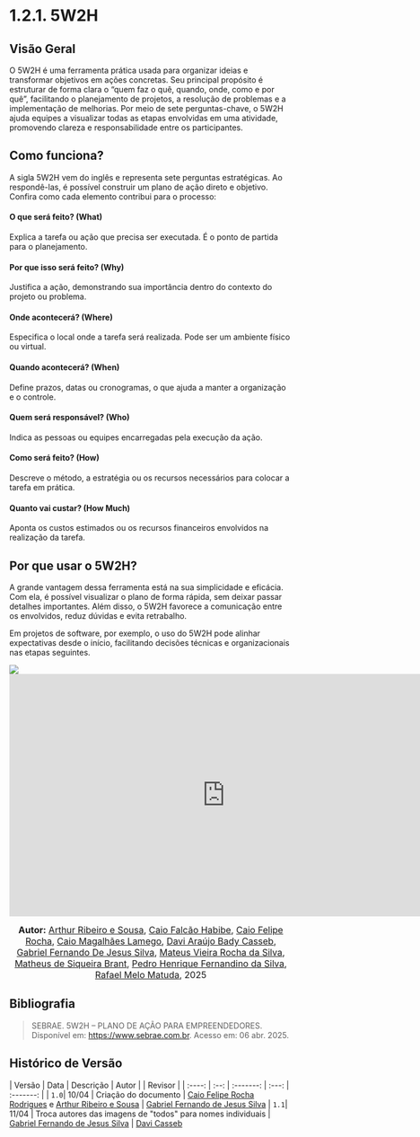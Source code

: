 # 1.2.1. 5W2H

## Visão Geral
O 5W2H é uma ferramenta prática usada para organizar ideias e transformar objetivos em ações concretas. Seu principal propósito é estruturar de forma clara o “quem faz o quê, quando, onde, como e por quê”, facilitando o planejamento de projetos, a resolução de problemas e a implementação de melhorias. Por meio de sete perguntas-chave, o 5W2H ajuda equipes a visualizar todas as etapas envolvidas em uma atividade, promovendo clareza e responsabilidade entre os participantes.

## Como funciona?
A sigla 5W2H vem do inglês e representa sete perguntas estratégicas. Ao respondê-las, é possível construir um plano de ação direto e objetivo. Confira como cada elemento contribui para o processo:

#### O que será feito? (What)
Explica a tarefa ou ação que precisa ser executada. É o ponto de partida para o planejamento.

#### Por que isso será feito? (Why)
Justifica a ação, demonstrando sua importância dentro do contexto do projeto ou problema.

#### Onde acontecerá? (Where)
Especifica o local onde a tarefa será realizada. Pode ser um ambiente físico ou virtual.

#### Quando acontecerá? (When)
Define prazos, datas ou cronogramas, o que ajuda a manter a organização e o controle.

#### Quem será responsável? (Who)
Indica as pessoas ou equipes encarregadas pela execução da ação.

#### Como será feito? (How)
Descreve o método, a estratégia ou os recursos necessários para colocar a tarefa em prática.

#### Quanto vai custar? (How Much)
Aponta os custos estimados ou os recursos financeiros envolvidos na realização da tarefa.

## Por que usar o 5W2H?
A grande vantagem dessa ferramenta está na sua simplicidade e eficácia. Com ela, é possível visualizar o plano de forma rápida, sem deixar passar detalhes importantes. Além disso, o 5W2H favorece a comunicação entre os envolvidos, reduz dúvidas e evita retrabalho.

Em projetos de software, por exemplo, o uso do 5W2H pode alinhar expectativas desde o início, facilitando decisões técnicas e organizacionais nas etapas seguintes.

<img src="./assets/5w2h.png"/>

<iframe width="768" height="432" src="https://miro.com/app/embed/uXjVIG9iqTs=/?pres=1&frameId=3458764623860573058&embedId=190971097036" frameborder="0" scrolling="no" allow="fullscreen; clipboard-read; clipboard-write" allowfullscreen></iframe>

<font size="3"><p style="text-align: center"><b>Autor:</b>  [Arthur Ribeiro e Sousa][artrsousa1], [Caio Falcão Habibe][CaioHabibe], [Caio Felipe Rocha][caio-felipee], [Caio Magalhães Lamego][caiolamego], [Davi Araújo Bady Casseb][dcasseb], [Gabriel Fernando De Jesus Silva][MMcLovin], [Mateus Vieira Rocha da Silva][mateusvrs], [Matheus de Siqueira Brant][MatheussBrant], [Pedro Henrique Fernandino da Silva][PedroHenrique061], [Rafael Melo Matuda][rmatuda], 2025</p></font>

## Bibliografia

> SEBRAE. 5W2H – PLANO DE AÇÃO PARA EMPREENDEDORES. Disponível em: https://www.sebrae.com.br. Acesso em: 06 abr. 2025.

## Histórico de Versão
 
 | Versão | Data | Descrição | Autor | | Revisor |
 | :----: | :--: | :-------: | :---: | :-------: |
 | `1.0`| 10/04 | Criação do documento | [Caio Felipe Rocha Rodrigues](https://github.com/caio-felipee) e [Arthur Ribeiro e Sousa](https://github.com/artrsousa1) |  [Gabriel Fernando de Jesus Silva][MMcLovin]
 | `1.1`| 11/04 | Troca autores das imagens de "todos" para nomes individuais | [Gabriel Fernando de Jesus Silva][MMcLovin] | [Davi Casseb](https://github.com/dcasseb)

[artrsousa1]: https://github.com/artrsousa1  
[CaioHabibe]: https://github.com/CaioHabibe  
[caio-felipee]: https://github.com/caio-felipee  
[caiolamego]: https://github.com/caiolamego  
[dcasseb]: https://github.com/dcasseb  
[MMcLovin]: https://github.com/MMcLovin  
[mateusvrs]: https://github.com/mateusvrs  
[MatheussBrant]: https://github.com/MatheussBrant  
[PedroHenrique061]: https://github.com/PedroHenrique061  
[rmatuda]: https://github.com/rmatuda  
